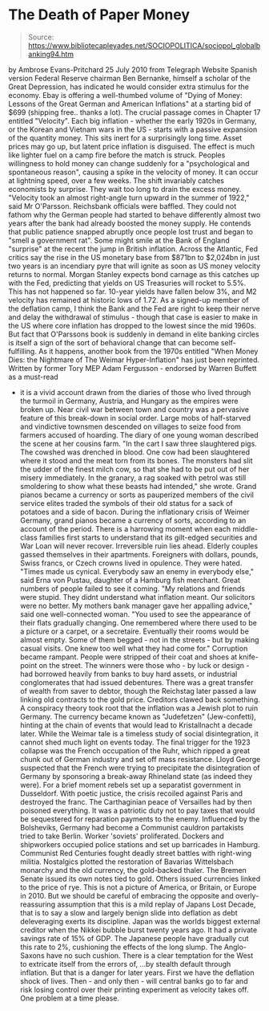 # The Death of Paper Money

> Source: https://www.bibliotecapleyades.net/SOCIOPOLITICA/sociopol_globalbanking94.htm

by Ambrose Evans-Pritchard
25 July 2010
from
Telegraph Website
Spanish version
Federal Reserve chairman Ben Bernanke,
himself a scholar of the Great
Depression,
has indicated he would consider extra stimulus for the economy.
Ebay is offering a well-thumbed volume of "Dying of Money: Lessons of the
Great German and American Inflations" at a starting bid of $699 (shipping
free.. thanks a lot).
The crucial passage comes in Chapter 17 entitled "Velocity".
Each big
inflation - whether the early 1920s in Germany, or the Korean and Vietnam
wars in the US - starts with a passive expansion of the quantity money.
This sits inert for a surprisingly long time. Asset prices may go up, but
latent price inflation is disguised.
The effect is much like lighter fuel on
a camp fire before the match is struck.
Peoples willingness to hold money can change suddenly for a "psychological
and spontaneous reason", causing a spike in the velocity of money. It can
occur at lightning speed, over a few weeks. The shift invariably catches
economists by surprise.
They wait too long to drain the excess money.
"Velocity took an almost right-angle turn upward in the summer of 1922,"
said Mr O'Parsson.
Reichsbank officials were baffled.
They could not fathom
why the German people had started to behave differently almost two years
after the bank had already boosted the money supply. He contends that public
patience snapped abruptly once people lost trust and began to "smell a
government rat".
Some might smile at the Bank of England "surprise" at the recent the jump in
British inflation. Across the Atlantic, Fed critics say the rise in the US
monetary base from $871bn to $2,024bn in just two years is an incendiary
pyre that will ignite as soon as US money velocity returns to normal.
Morgan Stanley expects bond carnage as this catches up with the Fed,
predicting that yields on US Treasuries will rocket to 5.5%. This has not
happened so far. 10-year yields have fallen below 3%, and M2 velocity has
remained at historic lows of 1.72.
As a signed-up member of the deflation camp, I think the Bank and the Fed
are right to keep their nerve and delay the withdrawal of stimulus - though
that case is easier to make in the US where core inflation has dropped to
the lowest since the mid 1960s.
But fact that O'Parssons book is suddenly
in demand in elite banking circles is itself a sign of the sort of
behavioral change that can become self-fulfilling.
As it happens, another book from the 1970s entitled "When Money Dies: the
Nightmare of The Weimar Hyper-Inflation" has just been reprinted.
Written by
former Tory MEP Adam Fergusson - endorsed by Warren Buffett as a must-read
- it is a vivid account drawn from the diaries of those who lived through
the turmoil in Germany, Austria, and Hungary as the empires were broken up.
Near civil war between town and country was a pervasive feature of this
break-down in social order. Large mobs of half-starved and vindictive
townsmen descended on villages to seize food from farmers accused of
hoarding.
The diary of one young woman described the scene at her cousins
farm.
"In the cart I saw three slaughtered pigs. The cowshed was drenched in
blood. One cow had been slaughtered where it stood and the meat torn from
its bones. The monsters had slit the udder of the finest milch cow, so that
she had to be put out of her misery immediately. In the granary, a rag
soaked with petrol was still smoldering to show what these beasts had
intended," she wrote.
Grand pianos became a currency or sorts as pauperized members of the civil
service elites traded the symbols of their old status for a sack of potatoes
and a side of bacon.
During the inflationary crisis of Weimer Germany,
grand pianos became a
currency of sorts, according to an account of the period.
There is a harrowing moment when each middle-class
families first starts to understand that its gilt-edged securities and War
Loan will never recover. Irreversible ruin lies ahead.
Elderly couples
gassed themselves in their apartments.
Foreigners with dollars, pounds, Swiss francs, or Czech crowns lived in
opulence.
They were hated.
"Times made us cynical. Everybody saw an enemy in
everybody else," said Erna von Pustau, daughter of a Hamburg fish merchant.
Great numbers of people failed to see it coming.
"My relations and friends
were stupid. They didnt understand what inflation meant. Our solicitors
were no better. My mothers bank manager gave her appalling advice," said
one well-connected woman.
"You used to see the appearance of their flats gradually changing. One
remembered where there used to be a picture or a carpet, or a secretaire.
Eventually their rooms would be almost empty. Some of them begged - not in
the streets - but by making casual visits. One knew too well what they had
come for."
Corruption became rampant.
People were stripped of their coat and shoes at
knife-point on the street. The winners were those who - by luck or design - had borrowed heavily from banks to buy hard assets, or industrial
conglomerates that had issued debentures. There was a great transfer of
wealth from saver to debtor, though the Reichstag later passed a law linking
old contracts to the gold price. Creditors clawed back something.
A conspiracy theory took root that the inflation was a Jewish plot to ruin
Germany. The currency became known as "Judefetzen" (Jew-confetti), hinting
at the chain of events that would lead to
Kristallnacht a decade later.
While the Weimar tale is a timeless study of social disintegration, it
cannot shed much light on events today. The final trigger for the 1923
collapse was the French occupation of the Ruhr, which ripped a great chunk
out of German industry and set off mass resistance.
Lloyd George suspected that the French were trying to precipitate the
disintegration of Germany by sponsoring a break-away Rhineland state (as
indeed they were). For a brief moment rebels set up a separatist government
in Dusseldorf. With poetic justice, the crisis recoiled against Paris and
destroyed the franc.
The Carthaginian peace of Versailles had by then poisoned everything.
It was a patriotic duty not to pay taxes that would be sequestered for
reparation payments to the enemy. Influenced by the Bolsheviks, Germany had
become a Communist cauldron partakists tried to take Berlin. Worker 'soviets'
proliferated. Dockers and shipworkers occupied police stations and set up
barricades in Hamburg.
Communist Red Centuries fought deadly street battles
with right-wing militia.
Nostalgics plotted the restoration of Bavarias Wittelsbach monarchy and the
old currency, the gold-backed
thaler. The Bremen Senate issued its own notes
tied to gold. Others issued currencies linked to the price of rye.
This is not a picture of America, or Britain, or Europe in 2010.
But we
should be careful of embracing the opposite and overly-reassuring assumption
that this is a mild replay of Japans Lost Decade, that is to say a slow and
largely benign slide into deflation as debt deleveraging exerts its
discipline.
Japan was the worlds biggest external creditor when the Nikkei bubble burst
twenty years ago. It had a private savings rate of 15% of GDP. The Japanese
people have gradually cut this rate to 2%, cushioning the effects of the
long slump.
The Anglo-Saxons have no such cushion.
There is a clear temptation for the West to extricate itself from the errors
of,
...by stealth default through inflation.
But that is a danger
for later years. First we have the deflation shock of lives. Then - and
only then - will central banks go to far and risk losing control over their
printing experiment as velocity takes off.
One problem at a time please.
